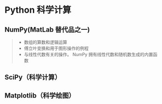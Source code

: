 # Python 科学计算

## NumPy(MatLab 替代品之一)

>-   数组的算数和逻辑运算
>-   傅立叶变换和用于图形操作的例程
>-   与线性代数有关的操作。 NumPy 拥有线性代数和随机数生成的内置函数

## SciPy（科学计算）

>

## Matplotlib（科学绘图）

>